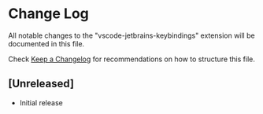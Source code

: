# Change Log
All notable changes to the "vscode-jetbrains-keybindings" extension will be documented in this file.

Check [Keep a Changelog](http://keepachangelog.com/) for recommendations on how to structure this file.

## [Unreleased]
- Initial release